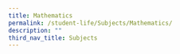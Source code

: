```yaml
---
title: Mathematics
permalink: /student-life/Subjects/Mathematics/
description: ""
third_nav_title: Subjects
---
```

